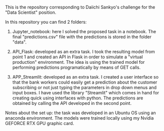 This is the repository corresponding to Daiichi Sankyo's challenge for the "Data Scientist" position.

In this repository you can find 2 folders:

1) Jupyter_notebook: here I solved the proposed task in a notebook. The final "predictions.csv" file with the predictions is stored in the folder "data".

2) API_Flask: developed as an extra task. I took the resulting model from point 1 and created an API in Flask in order to simulate a "virtual production" environment. The idea is using the trained model for performing predictions programatically by means of GET calls.

3) APP_Streamlit: developed as an extra task. I created a user interface so that the bank workers could easily get a prediction about the customer subscribing or not just typing the parameters in drop down menus and input boxes. I have used the library "Streamlit" which comes in hand for creating quick using interfaces with python. The predictions are obtained by calling the API developed in the second point.


Notes about the set up: the task was developed in an Ubuntu OS using an anaconda environment. The models were trained locally using my Nvidia GEFORCE RTX GPU graphic card.